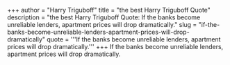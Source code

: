 +++
author = "Harry Triguboff"
title = "the best Harry Triguboff Quote"
description = "the best Harry Triguboff Quote: If the banks become unreliable lenders, apartment prices will drop dramatically."
slug = "if-the-banks-become-unreliable-lenders-apartment-prices-will-drop-dramatically"
quote = '''If the banks become unreliable lenders, apartment prices will drop dramatically.'''
+++
If the banks become unreliable lenders, apartment prices will drop dramatically.
